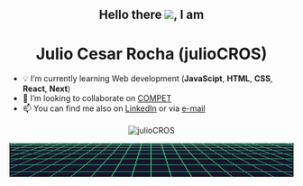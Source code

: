 <h2 align="center"> Hello there <img src="https://raw.githubusercontent.com/kaueMarques/kaueMarques/master/hi.gif" width="30px">, I am</h2>
<h1 align="center"> Julio Cesar Rocha (julioCROS)</h1>

- :bulb: I’m currently learning Web development (__JavaScipt__, __HTML__, __CSS__, __React__, __Next__)
- :pencil: I’m looking to collaborate on [COMPET](https://www.linkedin.com/in/competcefetmg/)
- 📫 You can find me also on [LinkedIn](https://www.linkedin.com/in/juliocros/) or via [e-mail](mailto:julio.1009@hotmail.com)

<p align="center">
<img align = "center" src="https://github-readme-stats.vercel.app/api?username=julioCROS&show_icons=true&theme=gotham" alt="julioCROS"/> 
</p>

![](https://raw.githubusercontent.com/julioCROS/duasVezes-Attack-on-Pong/master/twice_Attack_on_Pong/img/backgrounds/backgroundChao.png)




